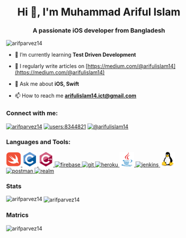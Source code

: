 
<h1 align="center">Hi 👋, I'm Muhammad Ariful Islam</h1>
<h3 align="center">A passionate iOS developer from Bangladesh</h3>
<p align="left"> <img src="https://komarev.com/ghpvc/?username=arifparvez14&label=Profile%20views&color=0e75b6&style=flat" alt="arifparvez14" /> </p>

- 🌱 I’m currently learning **Test Driven Development**

- 📝 I regularly write articles on [https://medium.com/@arifulislam14](https://medium.com/@arifulislam14)

- 💬 Ask me about **iOS, Swift**

- 📫 How to reach me **arifulislam14.ict@gmail.com**

<h3 align="left">Connect with me:</h3>
<p align="left">
<a href="https://linkedin.com/in/arifparvez14" target="blank"><img align="center" src="https://raw.githubusercontent.com/rahuldkjain/github-profile-readme-generator/master/src/images/icons/Social/linked-in-alt.svg" alt="arifparvez14" height="30" width="40" /></a>
<a href="https://stackoverflow.com/users/8344821" target="blank"><img align="center" src="https://raw.githubusercontent.com/rahuldkjain/github-profile-readme-generator/master/src/images/icons/Social/stack-overflow.svg" alt="users:8344821" height="30" width="40" /></a>
<a href="https://medium.com/@arifulislam14" target="blank"><img align="center" src="https://raw.githubusercontent.com/rahuldkjain/github-profile-readme-generator/master/src/images/icons/Social/medium.svg" alt="@arifulislam14" height="30" width="40" /></a>
</p>

<h3 align="left">Languages and Tools:</h3>
<p align="left"> <a href="https://developer.apple.com/swift/" target="_blank" rel="noreferrer"> <img src="https://raw.githubusercontent.com/devicons/devicon/master/icons/swift/swift-original.svg" alt="swift" width="40" height="40"/> </a> <a href="https://www.cprogramming.com/" target="_blank" rel="noreferrer"> <img src="https://raw.githubusercontent.com/devicons/devicon/master/icons/c/c-original.svg" alt="c" width="40" height="40"/> </a> <a href="https://www.w3schools.com/cpp/" target="_blank" rel="noreferrer"> <img src="https://raw.githubusercontent.com/devicons/devicon/master/icons/cplusplus/cplusplus-original.svg" alt="cplusplus" width="40" height="40"/> </a> <a href="https://firebase.google.com/" target="_blank" rel="noreferrer"> <img src="https://www.vectorlogo.zone/logos/firebase/firebase-icon.svg" alt="firebase" width="40" height="40"/> </a> <a href="https://git-scm.com/" target="_blank" rel="noreferrer"> <img src="https://www.vectorlogo.zone/logos/git-scm/git-scm-icon.svg" alt="git" width="40" height="40"/> </a> <a href="https://heroku.com" target="_blank" rel="noreferrer"> <img src="https://www.vectorlogo.zone/logos/heroku/heroku-icon.svg" alt="heroku" width="40" height="40"/> </a> <a href="https://www.java.com" target="_blank" rel="noreferrer"> <img src="https://raw.githubusercontent.com/devicons/devicon/master/icons/java/java-original.svg" alt="java" width="40" height="40"/> </a> <a href="https://www.jenkins.io" target="_blank" rel="noreferrer"> <img src="https://www.vectorlogo.zone/logos/jenkins/jenkins-icon.svg" alt="jenkins" width="40" height="40"/> </a> <a href="https://www.linux.org/" target="_blank" rel="noreferrer"> <img src="https://raw.githubusercontent.com/devicons/devicon/master/icons/linux/linux-original.svg" alt="linux" width="40" height="40"/> </a> <a href="https://postman.com" target="_blank" rel="noreferrer"> <img src="https://www.vectorlogo.zone/logos/getpostman/getpostman-icon.svg" alt="postman" width="40" height="40"/> </a> <a href="https://realm.io/" target="_blank" rel="noreferrer"> <img src="https://raw.githubusercontent.com/bestofjs/bestofjs-webui/8665e8c267a0215f3159df28b33c365198101df5/public/logos/realm.svg" alt="realm" width="40" height="40"/> </a> 
  


<h3 align="left">Stats</h3>
<p><img align="left" src="https://github-readme-stats.vercel.app/api/top-langs/?username=arifparvez14&show_icons=true&locale=en&layout=compact&theme=radical" alt="arifparvez14" /></p>

<p>&nbsp;<img align="center" src="https://github-readme-stats.vercel.app/api?username=arifparvez14&show_icons=true&locale=en&theme=radical" alt="arifparvez14" /></p>


<h3 align="left">Matrics</h3>
<p><img align="center" src="https://metrics.lecoq.io/arifparvez14" alt="arifparvez14" /></p>

